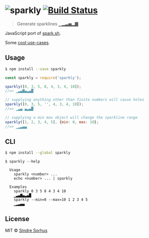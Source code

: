 # ![sparkly](https://cloud.githubusercontent.com/assets/170270/4068189/1b47cab0-2e36-11e4-8b75-16b80330147e.gif) [![Build Status](https://travis-ci.org/sindresorhus/sparkly.svg?branch=master)](https://travis-ci.org/sindresorhus/sparkly)

> Generate sparklines ▁▂▃▅▂▇

JavaScript port of [spark.sh](https://github.com/holman/spark).

Some [cool use-cases](https://github.com/holman/spark/wiki/Wicked-Cool-Usage).


## Usage

```sh
$ npm install --save sparkly
```

```js
const sparkly = require('sparkly');

sparkly([0, 3, 5, 8, 4, 3, 4, 10]);
//=> ▁▃▄▇▄▃▄█

// supplying anything other than finite numbers will cause holes
sparkly([0, 3, 5, '', 4, 3, 4, 10]);
//=> ▁▃▄ ▄▃▄█

// supplying a min max object will change the sparkline range
sparkly([1, 2, 3, 4, 5], {min: 0, max: 10};
//=> ▁▂▃▄▄
```


## CLI

```sh
$ npm install --global sparkly
```

```
$ sparkly --help

  Usage
    sparkly <number> ...
    echo <number> ... | sparkly

  Examples
    sparkly 0 3 5 8 4 3 4 10
    ▁▃▄▇▄▃▄█
    sparkly --min=0 --max=10 1 2 3 4 5
    ▁▂▃▄▄
```


## License

MIT © [Sindre Sorhus](http://sindresorhus.com)
